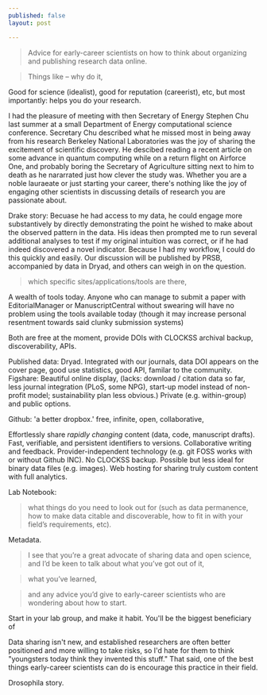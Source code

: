 ```yaml
---
published: false
layout: post

---
```




> Advice for early-career scientists on how to think about organizing and publishing research data online.
 
> Things like – why do it, 

Good for science (idealist), good for reputation (careerist), etc, but most importantly: helps you do your research. 

I had the pleasure of meeting with then Secretary of Energy Stephen Chu last summer at a small Department of Energy computational science conference.  Secretary Chu described what he missed most in being away from his research Berkeley National Laboratories was the joy of sharing the excitement of scientific discovery.  He descibed reading a recent article on some advance in quantum computing while on a return flight on Airforce One, and probably boring the Secretary of Agriculture sitting next to him to death as he nararrated just how clever the study was.  Whether you are a noble lauraeate or just starting your career, there's nothing like the joy of engaging other scientists in discussing details of research you are passionate about.  




Drake story: Becuase he had access to my data, he could engage more substantively by directly demonstrating the point he wished to make about the observed pattern in the data.  His ideas then prompted me to run several additional analyses to test if my original intuition was correct, or if he had indeed discovered a novel indicator.  Because I had my workflow, I could do this quickly and easily.  Our discussion will be published by PRSB, accompanied by data in Dryad, and others can weigh in on the question.  



> which specific sites/applications/tools are there, 

A wealth of tools today.  Anyone who can manage to submit a paper with EditorialManager or ManuscriptCentral without swearing will have no problem using the tools available today (though it may increase personal resentment towards said clunky submission systems)

Both are free at the moment, provide DOIs with CLOCKSS archival backup, discoverability, APIs.  

Published data: Dryad. Integrated with our journals, data DOI appears on the cover page, good use statistics, good API, familar to the community.      
Figshare: Beautiful online display, (lacks: download / citation data so far, less journal integration (PLoS, some NPG), start-up model instead of non-profit model; sustainability plan less obvious.)  Private (e.g. within-group) and public options.
 
Github: 'a better dropbox.'   free, infinite, open, collaborative, 

Effortlessly share _rapidly changing_ content (data, code, manuscript drafts).  Fast, verifiable, and persistent identifiers to versions. Collaborative writing and feedback. Provider-independent technology (e.g. git FOSS works with or without Github INC).  No CLOCKSS backup.  Possible but less ideal for binary data files (e.g. images). Web hosting for sharing truly custom content with full analytics.  

Lab Notebook: 
 
> what things do you need to look out for (such as data permanence, how to make data citable and discoverable, how to fit in with your field’s requirements, etc).

Metadata.  

>  I see that you’re a great advocate of sharing data and open science, and I’d be keen to talk about what you’ve got out of it, 



>  what you’ve learned, 
  
>  and any advice you’d give to early-career scientists who are wondering about how to start.

Start in your lab group, and make it habit.  You'll be the biggest beneficiary of 

Data sharing isn't new, and established researchers are often better positioned and more willing to take risks, so I'd hate for them to think "youngsters today think they invented this stuff."  That said, one of the best things early-career scientists can do is encourage this practice in their field.  

Drosophila story.  



